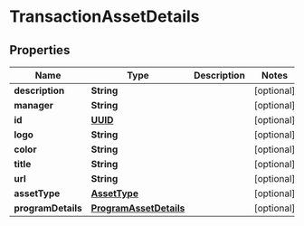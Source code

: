 # TransactionAssetDetails

## Properties
Name | Type | Description | Notes
------------ | ------------- | ------------- | -------------
**description** | **String** |  |  [optional]
**manager** | **String** |  |  [optional]
**id** | [**UUID**](UUID.md) |  |  [optional]
**logo** | **String** |  |  [optional]
**color** | **String** |  |  [optional]
**title** | **String** |  |  [optional]
**url** | **String** |  |  [optional]
**assetType** | [**AssetType**](AssetType.md) |  |  [optional]
**programDetails** | [**ProgramAssetDetails**](ProgramAssetDetails.md) |  |  [optional]
